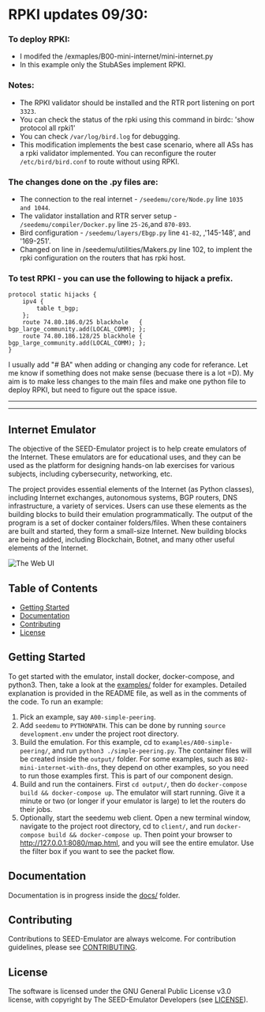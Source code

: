 # RPKI updates 09/30:

### To deploy RPKI:
- I modifed the /exmaples/B00-mini-internet/mini-internet.py
- In this example only the StubASes implement RPKI.

### Notes:
- The RPKI validator should be installed and the RTR port listening on port `3323`.
- You can check the status of the rpki using this command in birdc: 'show protocol all rpki1'
- You can check `/var/log/bird.log` for debugging.
- This modification implements the best case scenario, where all ASs has a rpki validator implemented. You can reconfigure the router `/etc/bird/bird.conf` to route without using RPKI.

### The changes done on the .py files are:

- The connection to the real internet - `/seedemu/core/Node.py` line `1035 and 1044`.
- The validator installation and RTR server setup - `/seedemu/compiler/Docker.py` line `25-26`,and `870-893`.
- Bird configuration - `/seedemu/layers/Ebgp.py` line `41-82`, ,'145-148', and '169-251'. 
- Changed on line in /seedemu/utilities/Makers.py line 102, to implent the rpki configuration on the routers that has rpki host.

### To test RPKI - you can use the following to hijack a prefix.
```
protocol static hijacks {
    ipv4 {
        table t_bgp;
    };
    route 74.80.186.0/25 blackhole   { bgp_large_community.add(LOCAL_COMM); };
    route 74.80.186.128/25 blackhole { bgp_large_community.add(LOCAL_COMM); };
}
```

I usually add "# BA" when adding or changing any code for referance. Let me know if something does not make sense (becuase there is a lot =D). My aim is to make less changes to the main files and make one python file to deploy RPKI, but need to figure out the space issue.  

--------------------------------------------------------------------------------------
--------------------------------------------------------------------------------------
Internet Emulator
---

The objective of the SEED-Emulator project is to help create emulators of
the Internet. These emulators are for educational uses, and they can be
used as the platform for designing hands-on lab exercises for various subjects,
including cybersecurity, networking, etc.

The project provides essential elements of the Internet (as Python classes), including
Internet exchanges, autonomous systems, BGP routers, DNS infrastructure,
a variety of services. Users can use these elements as the building blocks
to build their emulation programmatically. The output of the program
is a set of docker container folders/files. When these containers are built and
started, they form a small-size Internet. New building blocks are being added,
including Blockchain, Botnet, and many other useful elements of the Internet.

![The Web UI](docs/assets/web-ui.png)

## Table of Contents

-  [Getting Started](#getting-started)
-  [Documentation](#documentation)
-  [Contributing](#contributing)
-  [License](#license)


## Getting Started

To get started with the emulator, install docker, docker-compose, and python3. Then, take a look at the [examples/](./examples/) folder for examples. Detailed explanation is provided in the README file, as well as in the comments of the code. To run an example:

1. Pick an example, say `A00-simple-peering`.
2. Add `seedemu` to `PYTHONPATH`. This can be done by running `source development.env` under the project root directory.
3. Build the emulation. For this example, cd to `examples/A00-simple-peering/`, and run `python3 ./simple-peering.py`. The container files will be created inside the `output/` folder. For some examples, such as `B02-mini-internet-with-dns`, they depend on other examples, so you need to run those examples first. This is part of our component design.
4. Build and run the containers. First `cd output/`, then do `docker-compose build && docker-compose up`. The emulator will start running. Give it a minute or two (or longer if your emulator is large) to let the routers do their jobs.
5. Optionally, start the seedemu web client. Open a new terminal window, navigate to the project root directory, cd to `client/`, and run `docker-compose build && docker-compose up`. Then point your browser to http://127.0.0.1:8080/map.html, and you will see the entire emulator. Use the filter box if you want to see the packet flow.

## Documentation

Documentation is in progress inside the [docs/](./docs/) folder.

## Contributing

Contributions to SEED-Emulator are always welcome. For contribution guidelines, please see [CONTRIBUTING](./CONTRIBUTING.md).

## License

The software is licensed under the GNU General Public License v3.0 license, with copyright by The SEED-Emulator Developers (see [LICENSE](./LICENSE.txt)).
